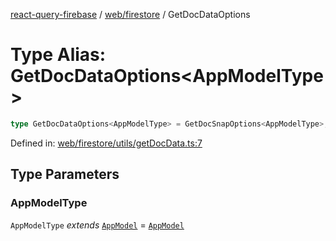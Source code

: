 [react-query-firebase](../../../modules.md) / [web/firestore](../index.md) / GetDocDataOptions

# Type Alias: GetDocDataOptions\<AppModelType\>

```ts
type GetDocDataOptions<AppModelType> = GetDocSnapOptions<AppModelType>;
```

Defined in: [web/firestore/utils/getDocData.ts:7](https://github.com/vpishuk/react-query-firebase/blob/47ed1ecd8b83d68dd4237e8eb73f6aa6dea2c1fa/web/firestore/utils/getDocData.ts#L7)

## Type Parameters

### AppModelType

`AppModelType` *extends* [`AppModel`](../../../types/type-aliases/AppModel.md) = [`AppModel`](../../../types/type-aliases/AppModel.md)
